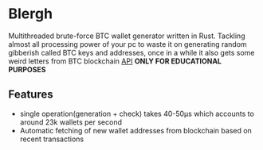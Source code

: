 # Blergh
Multithreaded brute-force BTC wallet generator written in Rust.
Tackling almost all processing power of your pc to waste it on generating random gibberish called BTC keys and addresses, 
once in a while it also gets some weird letters from BTC blockchain [API](https://www.blockcypher.com/dev/bitcoin)
**ONLY FOR EDUCATIONAL PURPOSES**


## Features
- single operation(generation + check) takes 40-50μs which accounts to around 23k wallets per second
- Automatic fetching of new wallet addresses from blockchain based on recent transactions

